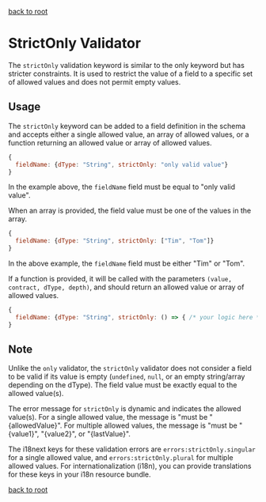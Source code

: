 [back to root](../../README.md#Documentation)

# StrictOnly Validator

The `strictOnly` validation keyword is similar to the only keyword but has stricter constraints. It is used to restrict the value of a field to a specific set of allowed values and does not permit empty values.

## Usage

The `strictOnly` keyword can be added to a field definition in the schema and accepts either a single allowed value, an array of allowed values, or a function returning an allowed value or array of allowed values.

```javascript
{
  fieldName: {dType: "String", strictOnly: "only valid value"}
}
```

In the example above, the `fieldName` field must be equal to "only valid value".

When an array is provided, the field value must be one of the values in the array.

```javascript
{
  fieldName: {dType: "String", strictOnly: ["Tim", "Tom"]}
}
```

In the above example, the `fieldName` field must be either "Tim" or "Tom".

If a function is provided, it will be called with the parameters `(value, contract, dType, depth)`, and should return an allowed value or array of allowed values.

```javascript
{
  fieldName: {dType: "String", strictOnly: () => { /* your logic here */ }}
}
```

## Note

Unlike the `only` validator, the `strictOnly` validator does not consider a field to be valid if its value is empty (`undefined`, `null`, or an empty string/array depending on the dType). The field value must be exactly equal to the allowed value(s).

The error message for `strictOnly` is dynamic and indicates the allowed value(s). For a single allowed value, the message is "must be "{allowedValue}". For multiple allowed values, the message is "must be "{value1}", "{value2}", or "{lastValue}".

The i18next keys for these validation errors are `errors:strictOnly.singular` for a single allowed value, and `errors:strictOnly.plural` for multiple allowed values. For internationalization (i18n), you can provide translations for these keys in your i18n resource bundle.

[back to root](../../README.md#Documentation)
